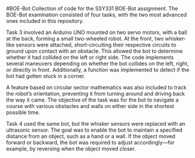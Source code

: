 #BOE-Bot
Collection of code for the SSY331 BOE-Bot assignment. The BOE-Bot examination consisted of four tasks, with the two most advanced ones included in this repository.

Task 3 involved an Arduino UNO mounted on two servo motors, with a ball at the back, forming a small two-wheeled robot. At the front, two whisker-like sensors were attached, short-circuiting their respective circuits to ground upon contact with an obstacle. This allowed the bot to determine whether it had collided on the left or right side. The code implements several maneuvers depending on whether the bot collides on the left, right, or directly in front. Additionally, a function was implemented to detect if the bot had gotten stuck in a corner.

A feature based on circular sector mathematics was also included to track the robot’s orientation, preventing it from turning around and driving back the way it came. The objective of the task was for the bot to navigate a course with various obstacles and walls on either side in the shortest possible time.

Task 4 used the same bot, but the whisker sensors were replaced with an ultrasonic sensor. The goal was to enable the bot to maintain a specified distance from an object, such as a hand or a wall. If the object moved forward or backward, the bot was required to adjust accordingly—for example, by reversing when the object moved closer.

